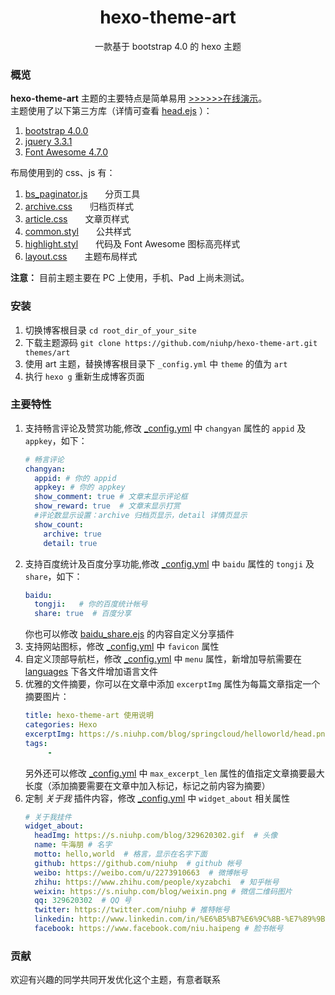 <h1 align="center">hexo-theme-art</h1>
<p align="center">一款基于 bootstrap 4.0 的 hexo 主题</p>

### 概览

**hexo-theme-art** 主题的主要特点是简单易用  [>>>>>>在线演示](https://www.niuhp.com)。  
主题使用了以下第三方库（详情可查看 [head.ejs](layout/_partial/head.ejs) ）：  
1. [bootstrap 4.0.0](https://getbootstrap.com/docs/4.0/getting-started/introduction/)
2. [jquery 3.3.1](http://api.jquery.com/)
3. [Font Awesome 4.7.0](https://fontawesome.com/)

布局使用到的 css、js 有：  
1. [bs_paginator.js](scripts/bs_paginator.js)<span style="margin-left:2em">分页工具</span>
2. [archive.css](source/css/archive.css)<span style="margin-left:2em">归档页样式</span>
3. [article.css](source/css/article.css)<span style="margin-left:2em">文章页样式</span>
4. [common.styl](source/css/common.styl)<span style="margin-left:2em">公共样式</span>
5. [highlight.styl](source/css/highlight.styl)<span style="margin-left:2em">代码及 Font Awesome 图标高亮样式</span>
6. [layout.css](source/css/layout.css)<span style="margin-left:2em">主题布局样式</span>
    
**注意：** 目前主题主要在 PC 上使用，手机、Pad 上尚未测试。

### 安装

1. 切换博客根目录 `cd root_dir_of_your_site`
2. 下载主题源码 `git clone https://github.com/niuhp/hexo-theme-art.git themes/art`
3. 使用 art 主题，替换博客根目录下 `_config.yml` 中 `theme` 的值为 `art`
4. 执行 `hexo g` 重新生成博客页面

### 主要特性

1. 支持畅言评论及赞赏功能,修改 [_config.yml](_config.yml) 中 `changyan` 属性的 `appid` 及 `appkey`，如下：
    ```yaml
    # 畅言评论
    changyan:
      appid: # 你的 appid
      appkey: # 你的 appkey
      show_comment: true # 文章末显示评论框
      show_reward: true  # 文章末显示打赏
      #评论数显示设置：archive 归档页显示，detail 详情页显示
      show_count:
        archive: true
        detail: true
    ``` 
2. 支持百度统计及百度分享功能,修改 [_config.yml](_config.yml) 中 `baidu` 属性的 `tongji` 及 `share`，如下： 
   ```yaml
   baidu:
     tongji:   # 你的百度统计帐号
     share: true  # 百度分享
   ```
   你也可以修改 [baidu_share.ejs](layout/_plugin/baidu_share.ejs) 的内容自定义分享插件
3. 支持网站图标，修改 [_config.yml](_config.yml) 中 `favicon` 属性   
4. 自定义顶部导航栏，修改 [_config.yml](_config.yml) 中 `menu` 属性，新增加导航需要在 [languages](languages) 下各文件增加语言文件
5. 优雅的文件摘要，你可以在文章中添加 `excerptImg` 属性为每篇文章指定一个摘要图片：  
    ```yaml
    title: hexo-theme-art 使用说明
    categories: Hexo
    excerptImg: https://s.niuhp.com/blog/springcloud/helloworld/head.png
    tags: 
         - 
    ```
    另外还可以修改 [_config.yml](_config.yml) 中 `max_excerpt_len` 属性的值指定文章摘要最大长度（添加摘要需要在文章中加入<!-- more -->标记，标记之前内容为摘要）
6. 定制 *关于我* 插件内容，修改 [_config.yml](_config.yml) 中 `widget_about` 相关属性
    ```yaml
    # 关于我挂件
    widget_about:
      headImg: https://s.niuhp.com/blog/329620302.gif  # 头像
      name: 牛海朋 # 名字
      motto: hello,world  # 格言，显示在名字下面
      github: https://github.com/niuhp  # github 帐号
      weibo: https://weibo.com/u/2273910663  # 微博帐号
      zhihu: https://www.zhihu.com/people/xyzabchi  # 知乎帐号
      weixin: https://s.niuhp.com/blog/weixin.png # 微信二维码图片
      qq: 329620302  # QQ 号
      twitter: https://twitter.com/niuhp # 推特帐号
      linkedin: http://www.linkedin.com/in/%E6%B5%B7%E6%9C%8B-%E7%89%9B-8627b9108/ # 领英帐号
      facebook: https://www.facebook.com/niu.haipeng # 脸书帐号
    ```

### 贡献

欢迎有兴趣的同学共同开发优化这个主题，有意者联系
<a target="_blank" href="http://wpa.qq.com/msgrd?v=3&uin=329620302&site=qq&menu=yes">
    <span class="fa-stack fa-lg" title="<%= __('widget_about_qq') %>">
        <i class="fa fa-circle fa-stack-2x"></i>
        <i class="fa fa-qq fa-stack-1x fa-inverse"></i>
    </span>
</a>

<link href="https://cdn.bootcss.com/font-awesome/4.7.0/css/font-awesome.min.css" rel="stylesheet">    